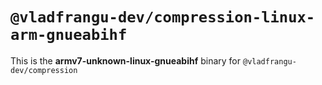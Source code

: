 # `@vladfrangu-dev/compression-linux-arm-gnueabihf`

This is the **armv7-unknown-linux-gnueabihf** binary for `@vladfrangu-dev/compression`
